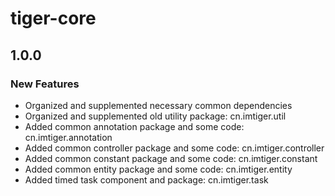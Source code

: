 # tiger-core
## 1.0.0
### New Features
- Organized and supplemented necessary common dependencies
- Organized and supplemented old utility package: cn.imtiger.util
- Added common annotation package and some code: cn.imtiger.annotation
- Added common controller package and some code: cn.imtiger.controller
- Added common constant package and some code: cn.imtiger.constant
- Added common entity package and some code: cn.imtiger.entity
- Added timed task component and package: cn.imtiger.task